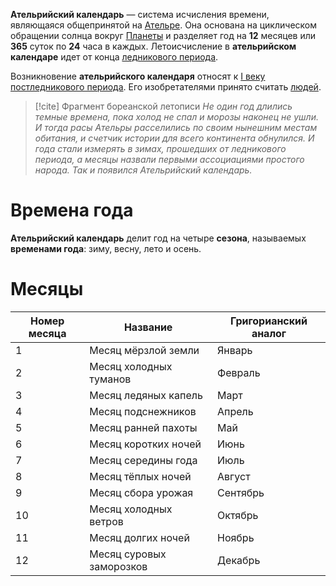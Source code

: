 **Ательрийский календарь** — система исчисления времени, являющаяся общепринятой на [Ательре](Ательра). Она основана на циклическом обращении солнца вокруг [Планеты](Планета) и разделяет год на **12** месяцев или **365** суток по **24** часа в каждых. Летоисчисление в **ательрийском календаре** идет от конца [ледникового периода](История%20Ательры#Ледниковый%20период).

Возникновение **ательрийского календаря** относят к [I веку постледникового периода](История%20Ательры#Постледниковый%20период##I%20век). Его изобретателями принято считать [людей](Люди).

> [!cite] Фрагмент бореанской летописи
> *Не один год длились темные времена, пока холод не спал и морозы наконец не ушли. И тогда расы Ательры расселились по своим нынешним местам обитания, и счетчик истории для всего континента обнулился. И года стали измерять в зимах, прошедших от ледникового периода, а месяцы назвали первыми ассоциациями простого народа. Так и появился Ательрийский календарь.*

# Времена года
**Ательрийский календарь** делит год на четыре **сезона**, называемых **временами года**: зиму, весну, лето и осень.
# Месяцы

| Номер месяца | Название                 | Григорианский аналог |
| ------------ | ------------------------ | -------------------- |
| 1            | Месяц мёрзлой земли      | Январь               |
| 2            | Месяц холодных туманов   | Февраль              |
| 3            | Месяц ледяных капель     | Март                 |
| 4            | Месяц подснежников       | Апрель               |
| 5            | Месяц ранней пахоты      | Май                  |
| 6            | Месяц коротких ночей     | Июнь                 |
| 7            | Месяц середины года      | Июль                 |
| 8            | Месяц тёплых ночей       | Август               |
| 9            | Месяц сбора урожая       | Сентябрь             |
| 10           | Месяц холодных ветров    | Октябрь              |
| 11           | Месяц долгих ночей       | Ноябрь               |
| 12           | Месяц суровых заморозков | Декабрь              |

